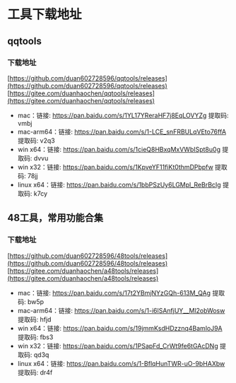 # 工具下载地址

## qqtools

### 下载地址
[https://github.com/duan602728596/qqtools/releases](https://github.com/duan602728596/qqtools/releases)   
[https://gitee.com/duanhaochen/qqtools/releases](https://gitee.com/duanhaochen/qqtools/releases)
* mac：链接: https://pan.baidu.com/s/1YL17YReraHF7j8EqLOVYZg 提取码: vmbj
* mac-arm64：链接: https://pan.baidu.com/s/1-LCE_snFRBULqVEto76ffA 提取码: v2q3
* win x64：链接: https://pan.baidu.com/s/1cieQ8HBxqMxVWbISpt8u0g 提取码: dvvu
* win x32：链接: https://pan.baidu.com/s/1KpveYF11fiKt0thmDPbpfw 提取码: 78jj
* linux x64：链接: https://pan.baidu.com/s/1bbPSzUy6LGMpl_ReBrBcIg 提取码: k7cy

## 48工具，常用功能合集

### 下载地址
[https://github.com/duan602728596/48tools/releases](https://github.com/duan602728596/48tools/releases)   
[https://gitee.com/duanhaochen/a48tools/releases](https://gitee.com/duanhaochen/a48tools/releases)
* mac：链接: https://pan.baidu.com/s/17t2YBmjNYzGQh-613M_QAg 提取码: bw5p
* mac-arm64：链接: https://pan.baidu.com/s/1-i6lSAnfjUY__Ml2obWosw 提取码: hfjd
* win x64：链接: https://pan.baidu.com/s/19jmmKsdHDzznq4BamloJ9A 提取码: fbs3
* win x32：链接: https://pan.baidu.com/s/1PSapFd_CrWt9fe6tGAcDNg 提取码: qd3q
* linux x64：链接: https://pan.baidu.com/s/1-BflqHunTWR-uO-9bHAXbw 提取码: dr4f

